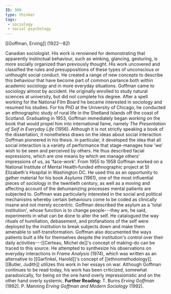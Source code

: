 ```yaml
---
ID: 309
type: thinker
tags: 
 - sociology
 - social psychology
---
```


[[Goffman, Erving]] 
(1922--82)


Canadian sociologist. His work is renowned for demonstrating that
apparently instinctual behaviour, such as winking, glancing, gesturing,
is more socially organized than previously thought. His work uncovered
and classified the rules and presuppositions of these types of
unconscious or unthought social conduct. He created a range of new
concepts to describe this behaviour that have become part of common
parlance both within academic sociology and in more everyday situations.
Goffman came to sociology almost by accident. He originally enrolled to
study natural sciences at university, but did not complete his degree.
After a spell working for the National Film Board he became interested
in sociology and resumed his studies. For his PhD at the University of
Chicago, he conducted an ethnographic study of rural life in the
Shetland Islands off the coast of Scotland. Graduating in 1953, Goffman
immediately began working on the book that would propel him into
international fame, namely *The Presentation of Self in Everyday Life*
(1956). Although it is not strictly speaking a book of the dissertation,
it nonetheless draws on the ideas about social interaction Goffman
pioneered in his thesis. In particular, it developed the idea that all
social interaction is a variety of performance that stage-manages how
'we' wish to be seen and perceived by others. He thus described facial
expressions, which are one means by which we manage others' impressions
of us, as 'face-work'.
From 1955 to 1958 Goffman worked on a National Institute of Mental
Health‐funded ethnographic project at St Elizabeth's Hospital in
Washington DC. He used this as an opportunity to gather material for his
book *Asylums* (1961), one of the most influential pieces of sociology
in the twentieth century, as well as a moving and affecting account of
the dehumanizing processes mental patients are subjected to. Goffman was
particularly interested in the social and political mechanisms whereby
certain behaviours come to be coded as clinically insane and not merely
eccentric. Goffman described the asylum as a 'total institution', whose
function is to change people---they are, he said, experiments in what
can be done to alter the self. He catalogued the way rituals of
humiliation, debasement, and profanations of the self were deployed by
the institution to break subjects down and make them amenable to
self-transformation. Goffman also documented the ways patients built a
life for themselves despite the institution's control over their daily
activities---[[Certeau, Michel de]]'s concept of
making-do can be traced to this source.
He attempted to synthesize his observations on everyday interactions in
*Frame Analysis* (1974), which was written as an alternative to [[Garfinkel, Harold]]'s concept of
[[ethnomethodology]]. [[Butler, Judith]] utilizes this work
in her essays on war. Although Goffman continues to be read today, his
work has been criticized, somewhat paradoxically, for being on the one
hand overly impressionistic and on the other hand overly systemic.
**Further Reading:** T. Burns *Erving Goffman* (1992).
P. Manning *Erving Goffman and Modern Sociology* (1992).
